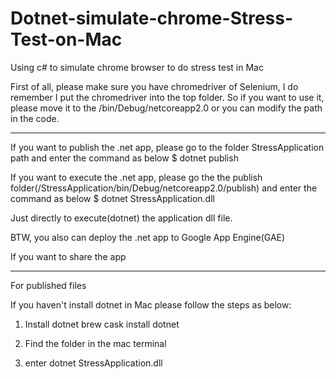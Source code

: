 # Dotnet-simulate-chrome-Stress-Test-on-Mac
Using c# to simulate chrome browser to do stress test in Mac

First of all, please make sure you have chromedriver of Selenium, I do remember I put the chromedriver into the top folder.
So if you want to use it, please move it to the /bin/Debug/netcoreapp2.0 or you can modify the path in the code.

---

If you want to publish the .net app, please go to the folder StressApplication path and enter the command as below
$ dotnet publish

If you want to execute the .net app, please go the the publish folder(/StressApplication/bin/Debug/netcoreapp2.0/publish) and enter the command as below
$ dotnet StressApplication.dll 

Just directly to execute(dotnet) the application dll file.

BTW, you also can deploy the .net app to Google App Engine(GAE)

If you want to share the app

---

For published files

If you haven't install dotnet in Mac please follow the steps as below:

  1. Install dotnet 
  brew cask install dotnet

  2. Find the folder in the mac terminal

  3. enter
  dotnet StressApplication.dll
